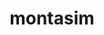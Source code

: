 ---
title: montasim
github: https://github.com/montasim
mode: dark
transition: 3s
archetype:
- Descriptive
- Github Actions
- Stats and Metrics
---